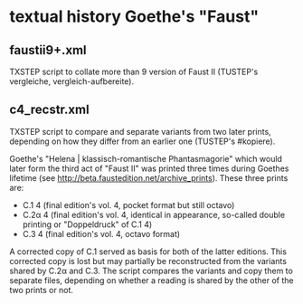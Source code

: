 # textual history Goethe's "Faust"

## faustii9+.xml
TXSTEP script to collate more than 9 version of Faust&nbsp;II (TUSTEP's vergleiche, vergleich-aufbereite).
## c4_recstr.xml
TXSTEP script to compare and separate variants from two later prints, depending on how they differ from an earlier one (TUSTEP's #kopiere). 

Goethe's "Helena | klassisch-romantische Phantasmagorie" which would later form the third act of "Faust&nbsp;II" was printed three times during Goethes lifetime (see http://beta.faustedition.net/archive_prints).
These three prints are:
* C.1 4 (final edition's vol. 4, pocket format but still octavo)
* C.2α 4 (final edition's vol. 4, identical in appearance, so-called double printing or "Doppeldruck" of C.1 4)
* C.3 4 (final edition's vol. 4, octavo format)

A corrected copy of C.1 served as basis for both of the latter editions.
This corrected copy is lost but may partially be reconstructed from the variants shared by C.2α and C.3.
The script compares the variants and copy them to separate files, depending on whether a reading is shared by the other of the two prints or not.

